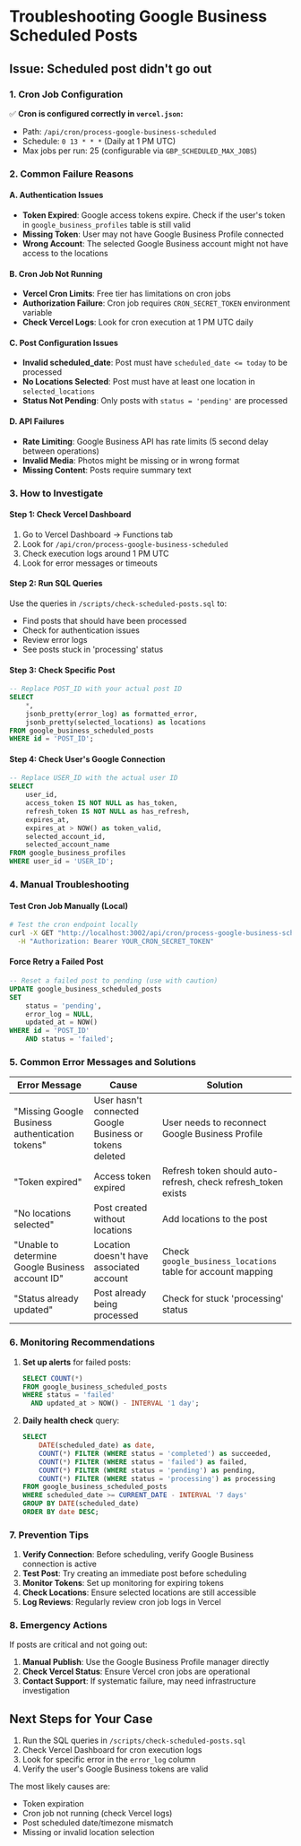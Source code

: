 # Troubleshooting Google Business Scheduled Posts

## Issue: Scheduled post didn't go out

### 1. Cron Job Configuration
✅ **Cron is configured correctly in `vercel.json`:**
- Path: `/api/cron/process-google-business-scheduled`
- Schedule: `0 13 * * *` (Daily at 1 PM UTC)
- Max jobs per run: 25 (configurable via `GBP_SCHEDULED_MAX_JOBS`)

### 2. Common Failure Reasons

#### A. Authentication Issues
- **Token Expired**: Google access tokens expire. Check if the user's token in `google_business_profiles` table is still valid
- **Missing Token**: User may not have Google Business Profile connected
- **Wrong Account**: The selected Google Business account might not have access to the locations

#### B. Cron Job Not Running
- **Vercel Cron Limits**: Free tier has limitations on cron jobs
- **Authorization Failure**: Cron job requires `CRON_SECRET_TOKEN` environment variable
- **Check Vercel Logs**: Look for cron execution at 1 PM UTC daily

#### C. Post Configuration Issues
- **Invalid scheduled_date**: Post must have `scheduled_date <= today` to be processed
- **No Locations Selected**: Post must have at least one location in `selected_locations`
- **Status Not Pending**: Only posts with `status = 'pending'` are processed

#### D. API Failures
- **Rate Limiting**: Google Business API has rate limits (5 second delay between operations)
- **Invalid Media**: Photos might be missing or in wrong format
- **Missing Content**: Posts require summary text

### 3. How to Investigate

#### Step 1: Check Vercel Dashboard
1. Go to Vercel Dashboard → Functions tab
2. Look for `/api/cron/process-google-business-scheduled`
3. Check execution logs around 1 PM UTC
4. Look for error messages or timeouts

#### Step 2: Run SQL Queries
Use the queries in `/scripts/check-scheduled-posts.sql` to:
- Find posts that should have been processed
- Check for authentication issues
- Review error logs
- See posts stuck in 'processing' status

#### Step 3: Check Specific Post
```sql
-- Replace POST_ID with your actual post ID
SELECT
    *,
    jsonb_pretty(error_log) as formatted_error,
    jsonb_pretty(selected_locations) as locations
FROM google_business_scheduled_posts
WHERE id = 'POST_ID';
```

#### Step 4: Check User's Google Connection
```sql
-- Replace USER_ID with the actual user ID
SELECT
    user_id,
    access_token IS NOT NULL as has_token,
    refresh_token IS NOT NULL as has_refresh,
    expires_at,
    expires_at > NOW() as token_valid,
    selected_account_id,
    selected_account_name
FROM google_business_profiles
WHERE user_id = 'USER_ID';
```

### 4. Manual Troubleshooting

#### Test Cron Job Manually (Local)
```bash
# Test the cron endpoint locally
curl -X GET "http://localhost:3002/api/cron/process-google-business-scheduled" \
  -H "Authorization: Bearer YOUR_CRON_SECRET_TOKEN"
```

#### Force Retry a Failed Post
```sql
-- Reset a failed post to pending (use with caution)
UPDATE google_business_scheduled_posts
SET
    status = 'pending',
    error_log = NULL,
    updated_at = NOW()
WHERE id = 'POST_ID'
    AND status = 'failed';
```

### 5. Common Error Messages and Solutions

| Error Message | Cause | Solution |
|--------------|-------|----------|
| "Missing Google Business authentication tokens" | User hasn't connected Google Business or tokens deleted | User needs to reconnect Google Business Profile |
| "Token expired" | Access token expired | Refresh token should auto-refresh, check refresh_token exists |
| "No locations selected" | Post created without locations | Add locations to the post |
| "Unable to determine Google Business account ID" | Location doesn't have associated account | Check `google_business_locations` table for account mapping |
| "Status already updated" | Post already being processed | Check for stuck 'processing' status |

### 6. Monitoring Recommendations

1. **Set up alerts** for failed posts:
   ```sql
   SELECT COUNT(*)
   FROM google_business_scheduled_posts
   WHERE status = 'failed'
     AND updated_at > NOW() - INTERVAL '1 day';
   ```

2. **Daily health check** query:
   ```sql
   SELECT
       DATE(scheduled_date) as date,
       COUNT(*) FILTER (WHERE status = 'completed') as succeeded,
       COUNT(*) FILTER (WHERE status = 'failed') as failed,
       COUNT(*) FILTER (WHERE status = 'pending') as pending,
       COUNT(*) FILTER (WHERE status = 'processing') as processing
   FROM google_business_scheduled_posts
   WHERE scheduled_date >= CURRENT_DATE - INTERVAL '7 days'
   GROUP BY DATE(scheduled_date)
   ORDER BY date DESC;
   ```

### 7. Prevention Tips

1. **Verify Connection**: Before scheduling, verify Google Business connection is active
2. **Test Post**: Try creating an immediate post before scheduling
3. **Monitor Tokens**: Set up monitoring for expiring tokens
4. **Check Locations**: Ensure selected locations are still accessible
5. **Log Reviews**: Regularly review cron job logs in Vercel

### 8. Emergency Actions

If posts are critical and not going out:

1. **Manual Publish**: Use the Google Business Profile manager directly
2. **Check Vercel Status**: Ensure Vercel cron jobs are operational
3. **Contact Support**: If systematic failure, may need infrastructure investigation

## Next Steps for Your Case

1. Run the SQL queries in `/scripts/check-scheduled-posts.sql`
2. Check Vercel Dashboard for cron execution logs
3. Look for specific error in the `error_log` column
4. Verify the user's Google Business tokens are valid

The most likely causes are:
- Token expiration
- Cron job not running (check Vercel logs)
- Post scheduled date/timezone mismatch
- Missing or invalid location selection